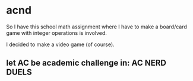 # acnd

So I have this school math assignment where I have to make a board/card game with integer operations is involved.

I decided to make a video game (of course).

## let AC be academic challenge in: AC NERD DUELS
